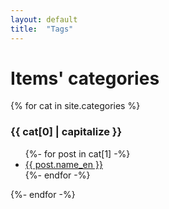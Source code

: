 ```yaml
---
layout: default
title:  "Tags"
---
```


# Items' categories

{% for cat in site.categories %}
  <a name="{{ cat[0] | downcase | replace:'é','e' | replace:' ','_' | replace:',','-' | replace:'/','' }}"></a>
  <h3>{{ cat[0] | capitalize }}</h3>
  <ul>
    {%- for post in cat[1] -%}
      <li><a href="index.html#{{ post.title | downcase | replace:'é','e' | replace:' ','_' | replace:',','-' | replace:'/','' }}">{{ post.name_en }}</a></li>
    {%- endfor -%}
  </ul>
{%- endfor -%}

